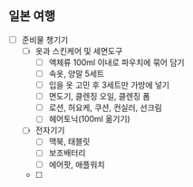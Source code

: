 ## 일본 여행
- [ ] 준비물 챙기기
	- [ ] 옷과 스킨케어 및 세면도구
		- [ ] 액체류 100ml 이내로 파우치에 묶어 담기
		- [ ] 속옷, 양말 5세트
		- [ ] 입을 옷 고민 후 3세트만 가방에 넣기
		- [ ] 면도기, 클렌징 오일, 클렌징 폼
		- [ ] 로션, 허요케, 쿠션, 컨실러, 선크림
		- [ ] 헤어토닉(100ml 옮기기)
	- [ ] 전자기기
		- [ ] 맥북, 태블릿
		- [ ] 보조배터리
		- [ ] 에어팟, 애플워치
	- [ ] 